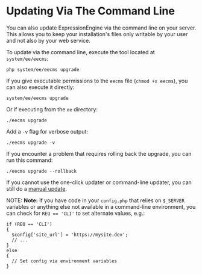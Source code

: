 <!--
    This source file is part of the open source project
    ExpressionEngine User Guide (https://github.com/ExpressionEngine/ExpressionEngine-User-Guide)

    @link      https://expressionengine.com/
    @copyright Copyright (c) 2003-2019, EllisLab Corp. (https://ellislab.com)
    @license   https://expressionengine.com/license Licensed under Apache License, Version 2.0
-->

# Updating Via The Command Line

You can also update ExpressionEngine via the command line on your server. This allows you to keep your installation's files only writable by your user and not also by your web service.

To update via the command line, execute the tool located at `system/ee/eecms`:

    php system/ee/eecms upgrade

If you give executable permissions to the `eecms` file (`chmod +x eecms`), you can also execute it directly:

    system/ee/eecms upgrade

Or if executing from the `ee` directory:

    ./eecms upgrade

Add a `-v` flag for verbose output:

    ./eecms upgrade -v

If you encounter a problem that requires rolling back the upgrade, you can run this command:

    ./eecms upgrade --rollback

If you cannot use the one-click updater or command-line updater, you can still do a [manual update](installation/manual-updating.md).

NOTE: **Note:** If you have code in your `config.php` that relies on `$_SERVER` variables or anything else not available in a command-line environment, you can check for `REQ == 'CLI'` to set alternate values, e.g.:

    if (REQ == 'CLI')
    {
      $config['site_url'] = 'https://mysite.dev';
      // ...
    }
    else
    {
      // Set config via environment variables
    }
